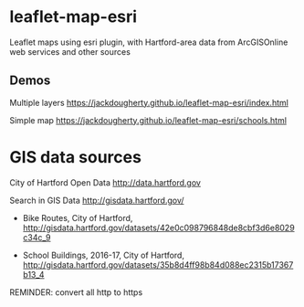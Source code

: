 # leaflet-map-esri
Leaflet maps using esri plugin, with Hartford-area data from ArcGISOnline web services and other sources

## Demos

Multiple layers
https://jackdougherty.github.io/leaflet-map-esri/index.html

Simple map
https://jackdougherty.github.io/leaflet-map-esri/schools.html

# GIS data sources

City of Hartford Open Data http://data.hartford.gov

Search in GIS Data http://gisdata.hartford.gov/

- Bike Routes, City of Hartford, http://gisdata.hartford.gov/datasets/42e0c098796848de8cbf3d6e8029c34c_9

- School Buildings, 2016-17, City of Hartford, http://gisdata.hartford.gov/datasets/35b8d4ff98b84d088ec2315b17367b13_4

REMINDER: convert all http to https
